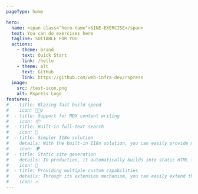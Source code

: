 ```yaml
---
pageType: home

hero:
  name: <span class="hero-name">SINE-EXERCISE</span>
  text: You can do exercises here
  tagline: SUITABLE FOR YOU
  actions:
    - theme: brand
      text: Quick Start
      link: /hello
    - theme: alt
      text: Github
      link: https://github.com/web-infra-dev/rspress
  image:
    src: /test-icon.png
    alt: Rspress Logo
features:
#  - title: Blazing fast build speed
#    icon: 🏃🏻‍♀️
#  - title: Support for MDX content writing
#    icon: 📦
#  - title: Built-in full-text search
#    icon: 🎨
#  - title: Simpler I18n solution
#    details: With the built-in I18n solution, you can easily provide multi-language support for documents or components.
#    icon: 🌍
#  - title: Static site generation
#    details: In production, it automatically builds into static HTML files, which can be easily deployed anywhere.
#    icon: 🌈
#  - title: Providing multiple custom capabilities
#    details: Through its extension mechanism, you can easily extend theme UI and build process.
#    icon: 🔥
---
```

